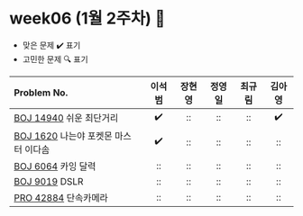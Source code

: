
# week06 (1월 2주차) :pencil:

- 맞은 문제 :heavy_check_mark: 표기
- 고민한 문제 :mag: 표기


|Problem No.|이석범|장현영|정영일|최규림|김아영|
| :------------------------------------------------------------------------------------------- | :----------------: | :----------------: | :----------------: | :----------------: | :----------------: |
| [BOJ 14940](https://www.acmicpc.net/problem/14940) 쉬운 최단거리                     | :heavy_check_mark: | :: | :: | :: | :heavy_check_mark: |
| [BOJ 1620](https://www.acmicpc.net/problem/1620) 나는야 포켓몬 마스터 이다솜                             | :heavy_check_mark: | :: | :: | :: | :: |
| [BOJ 6064](https://www.acmicpc.net/problem/6064) 카잉 달력 |       ::        |       ::        |       ::        |       ::        |       ::        |
| [BOJ 9019](https://www.acmicpc.net/problem/9019) DSLR                                  |       ::        |  ::         | :: | :: |       ::        |
| [PRO 42884](https://school.programmers.co.kr/learn/courses/30/lessons/42884) 단속카메라     | :: | :: | :: | :: | :: |
